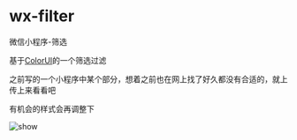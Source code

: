 # wx-filter
微信小程序-筛选

基于[ColorUI](https://www.color-ui.com/)的一个筛选过滤

之前写的一个小程序中某个部分，想着之前也在网上找了好久都没有合适的，就上传上来看看吧

有机会的样式会再调整下

![show](./show.gif)